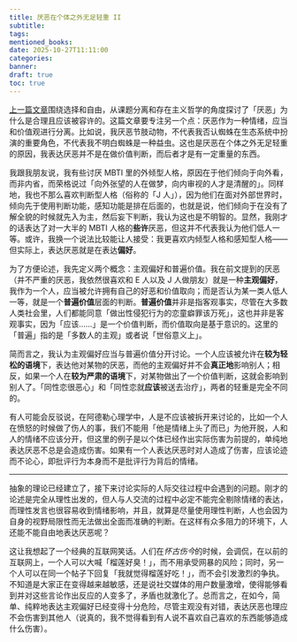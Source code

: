 ```yaml
---
title: 厌恶在个体之外无足轻重 II
subtitle:
tags:
mentioned_books:
date: 2025-10-27T11:11:00
categories:
banner:
draft: true
toc: true
---
```


[上一篇文章](/posts/厌恶在个体之外无足轻重/)围绕选择和自由，从课题分离和存在主义哲学的角度探讨了「厌恶」为什么是合理且应该被容许的。这篇文章要专注另一个点：厌恶作为一种情绪，应当和价值观进行分离。比如说，我厌恶节肢动物，不代表我否认蜘蛛在生态系统中扮演的重要角色，不代表我不明白蜘蛛是一种益虫。这也是厌恶在个体之外无足轻重的原因，我表达厌恶并不是在做价值判断，而后者才是有一定重量的东西。<!--more-->

我跟我朋友说，我有些讨厌 MBTI 里的外倾型人格，原因在于他们倾向于向外看，而非内省，而荣格说过「向外张望的人在做梦，向内审视的人才是清醒的」。同样地，我也不那么喜欢判断型人格（俗称的「J 人」），因为他们在面对外部世界时，倾向先于使用判断功能，感知功能是排在后面的，也就是说，他们倾向于在没有了解全貌的时候就先入为主，然后妄下判断，我认为这也是不明智的。显然，我刚才的话表达了对一大半的 MBTI 人格的**些许**厌恶，但这并不代表我认为他们低人一等。或许，我换一个说法比较能让人接受：我更喜欢内倾型人格和感知型人格——但实际上，表达厌恶就是在表达**偏好**。

为了方便论述，我先定义两个概念：主观偏好和普遍价值。我在前文提到的厌恶（并不严重的厌恶，我依然很喜欢和 E 人以及 J 人做朋友）就是一种**主观偏好**，我作为一个人，应当被允许拥有自己的好恶和价值取向；而是否认为某一类人低人一等，就是一个**普遍价值**层面的判断。**普遍价值**并非是指客观事实，尽管在大多数人类社会里，人们都能同意「做出性侵犯行为的恋童癖罪该万死」，这也并非是客观事实，因为「应该……」是一个价值判断，而价值取向是基于意识的。这里的「普遍」指的是「多数人的主观」或者说「世俗意义上」。

简而言之，我认为主观偏好应当与普遍价值分开讨论。一个人应该被允许在**较为轻松的语境**下，表达他对某物的厌恶，而他的主观偏好并不会**真正地**影响别人；相反，如果一个人在**较为严肃的语境**下，对某物做出了一个价值判断，这就会影响到别人了。「同性恋很恶心」和「同性恋就**应该**被送去治疗」，两者的轻重是完全不同的。

有人可能会反驳说，在阿德勒心理学中，人是不应该被拆开来讨论的，比如一个人在愤怒的时候做了伤人的事，我们不能用「他是情绪上头了而已」为他开脱，人和人的情绪不应该分开，但这里的例子是以个体已经作出实际伤害为前提的，单纯地表达厌恶不总是会造成伤害。如果有一个人表达厌恶时对人造成了伤害，应该论迹而不论心，即批评行为本身而不是批评行为背后的情绪。

---

抽象的理论已经建立了，接下来讨论实际的人际交往过程中会遇到的问题。刚才的论述是完全从理性出发的，但人与人交流的过程中必定不能完全剔除情绪的表达，而理性发言也很容易收到情绪影响，并且，就算是尽量使用理性判断，人也会因为自身的视野局限性而无法做出全面而准确的判断。在这样有众多阻力的环境下，人还能不能自由地表达厌恶呢？

这让我想起了一个经典的互联网笑话。人们在*怀古伤今*的时候，会调侃，在以前的互联网上，一个人可以大喊「榴莲好臭！」，而不用承受网暴的风险；同时，另一个人可以在同一个帖子下回复「我就觉得榴莲好吃！」，而不会引发激烈的争执。不知道是大家正在变得越来越敏感，还是说社交媒体的用户数量激增，使得能够看到并对这些言论作出反应的人变多了，矛盾也就激化了。总而言之，在如今，简单、纯粹地表达主观偏好已经变得十分危险，尽管主观没有对错，表达厌恶也理应不会伤害到其他人（说真的，我不觉得看到有人说不喜欢自己喜欢的东西能够造成什么伤害）。
